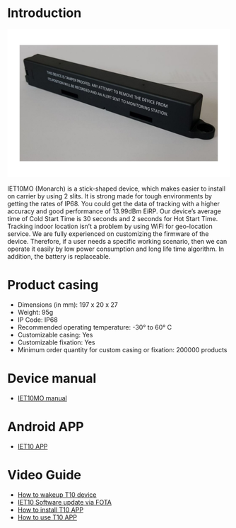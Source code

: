 # Introduction
![Alt](Document/pics/IET10MO_device.jpeg "IET10MO")

IET10MO (Monarch) is a stick-shaped device, which makes easier to install on carrier by using 2 slits. It is strong made for tough environments by getting the rates of IP68. You could get the data of tracking with a higher accuracy and good performance of 13.99dBm EiRP. Our device’s average time of Cold Start Time is 30 seconds and 2 seconds for Hot Start Time. Tracking indoor location isn’t a problem by using WiFi for geo-location service. We are fully experienced on customizing the firmware of the device. Therefore, if a user needs a specific working scenario, then we can operate it easily by low power consumption and long life time algorithm. In addition, the battery is replaceable.

# Product casing

- Dimensions (in mm): 197 x 20 x 27
- Weight: 95g
- IP Code: IP68
- Recommended operating temperature: -30° to 60° C
- Customizable casing: Yes
- Customizable fixation: Yes
- Minimum order quantity for custom casing or fixation: 200000 products

# Device manual
 - [IET10MO manual](Document/Manual/IET10MO_Manual_V1_9_240214.pdf)

# Android APP
 - [IET10 APP](APP/app-t10-DeepSleep.apk)

# Video Guide
 - [How to wakeup T10 device](https://youtu.be/c4ZIfsw5Sbc)
 - [IET10 Software update via FOTA](https://youtu.be/VrODB4L6qRI)
 - [How to install T10 APP](https://youtu.be/ozPBaetLIXw)
 - [How to use T10 APP](https://youtu.be/4y1o_CUOvuA)